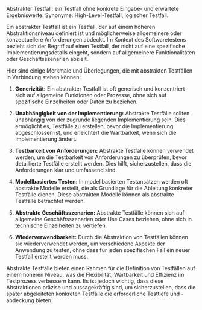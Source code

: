 Abstrakter Testfall: ein Testfall ohne konkrete Eingabe- und erwartete Ergebniswerte. Synonyme: High-Level-Testfall, logischer Testfall.

Ein abstrakter Testfall ist ein Testfall, der auf einem höheren Abstraktionsniveau definiert ist und möglicherweise allgemeinere oder konzeptuellere Anforderungen abdeckt. Im Kontext des Softwaretestens bezieht sich der Begriff auf einen Testfall, der nicht auf eine spezifische Implementierungsdetails eingeht, sondern auf allgemeinere Funktionalitäten oder Geschäftsszenarien abzielt.

Hier sind einige Merkmale und Überlegungen, die mit abstrakten Testfällen in Verbindung stehen können:

1. **Generizität:** Ein abstrakter Testfall ist oft generisch und konzentriert sich auf allgemeine Funktionen oder Prozesse, ohne sich auf spezifische Einzelheiten oder Daten zu beziehen.
    
2. **Unabhängigkeit von der Implementierung:** Abstrakte Testfälle sollten unabhängig von der zugrunde liegenden Implementierung sein. Dies ermöglicht es, Testfälle zu erstellen, bevor die Implementierung abgeschlossen ist, und erleichtert die Wartbarkeit, wenn sich die Implementierung ändert.
    
3. **Testbarkeit von Anforderungen:** Abstrakte Testfälle können verwendet werden, um die Testbarkeit von Anforderungen zu überprüfen, bevor detaillierte Testfälle erstellt werden. Dies hilft, sicherzustellen, dass die Anforderungen klar und umfassend sind.
    
4. **Modellbasiertes Testen:** In modellbasierten Testansätzen werden oft abstrakte Modelle erstellt, die als Grundlage für die Ableitung konkreter Testfälle dienen. Diese abstrakten Modelle können als abstrakte Testfälle betrachtet werden.
    
5. **Abstrakte Geschäftsszenarien:** Abstrakte Testfälle können sich auf allgemeine Geschäftsszenarien oder Use Cases beziehen, ohne sich in technische Einzelheiten zu vertiefen.
    
6. **Wiederverwendbarkeit:** Durch die Abstraktion von Testfällen können sie wiederverwendet werden, um verschiedene Aspekte der Anwendung zu testen, ohne dass für jeden spezifischen Fall ein neuer Testfall erstellt werden muss.
    

Abstrakte Testfälle bieten einen Rahmen für die Definition von Testfällen auf einem höheren Niveau, was die Flexibilität, Wartbarkeit und Effizienz im Testprozess verbessern kann. Es ist jedoch wichtig, dass diese Abstraktionen präzise und aussagekräftig sind, um sicherzustellen, dass die später abgeleiteten konkreten Testfälle die erforderliche Testtiefe und -abdeckung bieten.